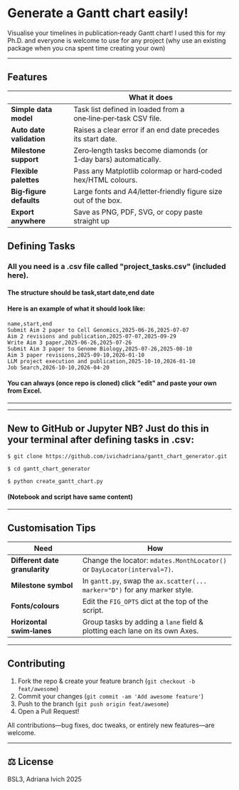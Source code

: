 # Generate a Gantt chart easily!

Visualise your timelines in publication‑ready Gantt chart! I used this for my Ph.D. and everyone is welcome to use for any project (why use an existing package when you cna spent time creating your own)

---

## Features

|                          | What it does                                                                 |
| ------------------------ | ---------------------------------------------------------------------------- |
| **Simple data model**    | Task list defined in loaded from a one‑line‑per‑task CSV file.               |
| **Auto date validation** | Raises a clear error if an end date precedes its start date.                 |
| **Milestone support**    | Zero‑length tasks become diamonds (or 1‑day bars) automatically.             |
| **Flexible palettes**    | Pass any Matplotlib colormap or hard‑coded hex/HTML colours.                 |
| **Big‑figure defaults**  | Large fonts and A4/letter‑friendly figure size out of the box.               |
| **Export anywhere**      | Save as PNG, PDF, SVG, or copy paste straight up                             |

## Defining Tasks

### All you need is a .csv file called "project_tasks.csv" (included here).
#### The structure should be task,start date,end date
#### Here is an example of what it should look like:

```csv
name,start,end
Submit Aim 2 paper to Cell Genomics,2025‑06‑26,2025‑07‑07
Aim 2 revisions and publication,2025‑07‑07,2025‑09‑29
Write Aim 3 paper,2025‑06‑26,2025‑07‑26
Submit Aim 3 paper to Genome Biology,2025‑07‑26,2025‑08‑10
Aim 3 paper revisions,2025‑09‑10,2026‑01‑10
LLM project execution and publication,2025‑10‑10,2026‑01‑10
Job Search,2026‑10‑10,2026‑04‑20
```

#### You can always (once repo is cloned) click "edit" and paste your own from Excel.
---

---

## New to GitHub or Jupyter NB? Just do this in your terminal after defining tasks in .csv:
```
$ git clone https://github.com/ivichadriana/gantt_chart_generator.git

$ cd gantt_chart_generator

$ python create_gantt_chart.py
```
#### (Notebook and script have same content)

---

## Customisation Tips

| Need                           | How                                                                        |
| ------------------------------ | -------------------------------------------------------------------------- |
| **Different date granularity** | Change the locator: `mdates.MonthLocator()` or `DayLocator(interval=7)`.   |
| **Milestone symbol**           | In `gantt.py`, swap the `ax.scatter(... marker="D")` for any marker style. |
| **Fonts/colours**              | Edit the `FIG_OPTS` dict at the top of the script.                         |
| **Horizontal swim‑lanes**      | Group tasks by adding a `lane` field & plotting each lane on its own Axes. |

---

## Contributing

1. Fork the repo & create your feature branch (`git checkout -b feat/awesome`)
2. Commit your changes (`git commit -am 'Add awesome feature'`)
3. Push to the branch (`git push origin feat/awesome`)
4. Open a Pull Request!

All contributions—bug fixes, doc tweaks, or entirely new features—are welcome.

---

## ⚖️ License

BSL3, Adriana Ivich 2025
